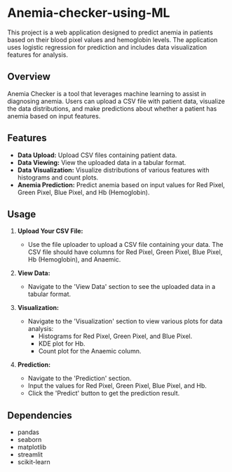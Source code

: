 # Anemia-checker-using-ML

This project is a web application designed to predict anemia in patients based on their blood pixel values and hemoglobin levels. The application uses logistic regression for prediction and includes data visualization features for analysis.

## Overview
Anemia Checker is a tool that leverages machine learning to assist in diagnosing anemia. Users can upload a CSV file with patient data, visualize the data distributions, and make predictions about whether a patient has anemia based on input features.

## Features
- **Data Upload:** Upload CSV files containing patient data.
- **Data Viewing:** View the uploaded data in a tabular format.
- **Data Visualization:** Visualize distributions of various features with histograms and count plots.
- **Anemia Prediction:** Predict anemia based on input values for Red Pixel, Green Pixel, Blue Pixel, and Hb (Hemoglobin).

## Usage
1. **Upload Your CSV File:**
    - Use the file uploader to upload a CSV file containing your data. The CSV file should have columns for Red Pixel, Green Pixel, Blue Pixel, Hb (Hemoglobin), and Anaemic.

2. **View Data:**
    - Navigate to the 'View Data' section to see the uploaded data in a tabular format.

3. **Visualization:**
    - Navigate to the 'Visualization' section to view various plots for data analysis:
        - Histograms for Red Pixel, Green Pixel, and Blue Pixel.
        - KDE plot for Hb.
        - Count plot for the Anaemic column.

4. **Prediction:**
    - Navigate to the 'Prediction' section.
    - Input the values for Red Pixel, Green Pixel, Blue Pixel, and Hb.
    - Click the 'Predict' button to get the prediction result.

## Dependencies
- pandas
- seaborn
- matplotlib
- streamlit
- scikit-learn
